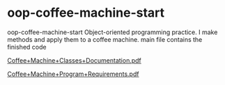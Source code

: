 # oop-coffee-machine-start
oop-coffee-machine-start
Object-oriented programming practice.
I make methods and apply them to a coffee machine.
main file contains the finished code

[Coffee+Machine+Classes+Documentation.pdf](https://github.com/BurroFlautista/oop-coffee-machine-start/files/10047411/Coffee%2BMachine%2BClasses%2BDocumentation.pdf)

[Coffee+Machine+Program+Requirements.pdf](https://github.com/BurroFlautista/oop-coffee-machine-start/files/10047412/Coffee%2BMachine%2BProgram%2BRequirements.pdf)
